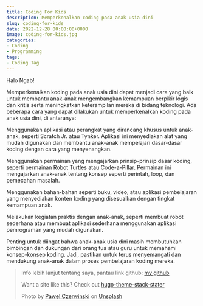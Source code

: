 ```yaml
---
title: Coding For Kids
description: Memperkenalkan coding pada anak usia dini
slug: coding-for-kids
date: 2022-12-28 00:00:00+0000
image: coding-for-kids.jpg
categories:
- Coding
- Programming
tags:
- Coding Tag
---
```



Halo Ngab!

Memperkenalkan koding pada anak usia dini dapat menjadi cara yang baik untuk membantu anak-anak mengembangkan kemampuan
berpikir logis dan kritis serta meningkatkan keterampilan mereka di bidang teknologi. Ada beberapa cara yang dapat
dilakukan untuk memperkenalkan koding pada anak usia dini, di antaranya:

Menggunakan aplikasi atau perangkat yang dirancang khusus untuk anak-anak, seperti Scratch Jr. atau Tynker. Aplikasi ini
menyediakan alat yang mudah digunakan dan membantu anak-anak mempelajari dasar-dasar koding dengan cara yang
menyenangkan.

Menggunakan permainan yang mengajarkan prinsip-prinsip dasar koding, seperti permainan Robot Turtles atau Code-a-Pillar.
Permainan ini mengajarkan anak-anak tentang konsep seperti perintah, loop, dan pemecahan masalah.

Menggunakan bahan-bahan seperti buku, video, atau aplikasi pembelajaran yang menyediakan konten koding yang disesuaikan
dengan tingkat kemampuan anak.

Melakukan kegiatan praktis dengan anak-anak, seperti membuat robot sederhana atau membuat aplikasi sederhana menggunakan
aplikasi pemrograman yang mudah digunakan.

Penting untuk diingat bahwa anak-anak usia dini masih membutuhkan bimbingan dan dukungan dari orang tua atau guru untuk
memahami konsep-konsep koding. Jadi, pastikan untuk terus menyemangati dan mendukung anak-anak dalam proses pembelajaran
koding mereka.



> Info lebih lanjut tentang saya, pantau link github: [my github](https://github.com/A-fauzi)
>
> Want a site like this? Check out [hugo-theme-stack-stater](https://github.com/CaiJimmy/hugo-theme-stack-starter)
>
> Photo by [Pawel Czerwinski](https://unsplash.com/@pawel_czerwinski) on [Unsplash](https://unsplash.com/)
